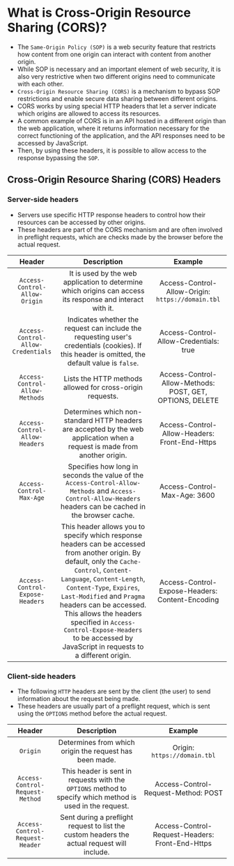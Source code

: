 # What is Cross-Origin Resource Sharing (CORS)?

* The `Same-Origin Policy (SOP)` is a web security feature that restricts how content from one origin can interact with content from another origin.
* While SOP is necessary and an important element of web security, it is also very restrictive when two different origins need to communicate with each other.
* `Cross-Origin Resource Sharing (CORS)` is a mechanism to bypass SOP restrictions and enable secure data sharing between different origins.
* CORS works by using special HTTP headers that let a server indicate which origins are allowed to access its resources.
* A common example of CORS is in an API hosted in a different origin than the web application, where it returns information necessary for the correct functioning of the application, and the API responses need to be accessed by JavaScript.
* Then, by using these headers, it is possible to allow access to the response bypassing the `SOP`.

## Cross-Origin Resource Sharing (CORS) Headers

### Server-side headers

* Servers use specific HTTP response headers to control how their resources can be accessed by other origins.
* These headers are part of the CORS mechanism and are often involved in preflight requests, which are checks made by the browser before the actual request.

|Header|Description|Example|
|:--:|:--:|:--:|
|`Access-Control-Allow-Origin`|It is used by the web application to determine which origins can access its response and interact with it.|Access-Control-Allow-Origin: `https://domain.tbl`|
|`Access-Control-Allow-Credentials`|Indicates whether the request can include the requesting user's credentials (cookies). If this header is omitted, the default value is `false`.|Access-Control-Allow-Credentials: true|
|`Access-Control-Allow-Methods`|Lists the HTTP methods allowed for cross-origin requests.|Access-Control-Allow-Methods: POST, GET, OPTIONS, DELETE|
|`Access-Control-Allow-Headers`|Determines which non-standard HTTP headers are accepted by the web application when a request is made from another origin.|Access-Control-Allow-Headers: Front-End-Https|
|`Access-Control-Max-Age`|Specifies how long in seconds the value of the `Access-Control-Allow-Methods` and `Access-Control-Allow-Headers` headers can be cached in the browser cache.|Access-Control-Max-Age: 3600|
|`Access-Control-Expose-Headers`|This header allows you to specify which response headers can be accessed from another origin. By default, only the `Cache-Control`, `Content-Language`, `Content-Length`, `Content-Type`, `Expires`, `Last-Modified` and `Pragma` headers can be accessed. This allows the headers specified in `Access-Control-Expose-Headers` to be accessed by JavaScript in requests to a different origin.|Access-Control-Expose-Headers: Content-Encoding|

### Client-side headers

* The following `HTTP` headers are sent by the client (the user) to send information about the request being made.
* These headers are usually part of a preflight request, which is sent using the `OPTIONS` method before the actual request.

|Header|Description|Example|
|:--:|:--:|:--:|
|`Origin`|Determines from which origin the request has been made.|Origin: `https://domain.tbl`|
|`Access-Control-Request-Method`|This header is sent in requests with the `OPTIONS` method to specify which method is used in the request.|Access-Control-Request-Method: POST|
|`Access-Control-Request-Header`|Sent during a preflight request to list the custom headers the actual request will include.|Access-Control-Request-Headers: Front-End-Https|
